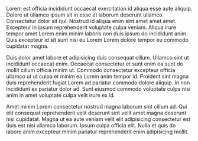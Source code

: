 Lorem est officia incididunt occaecat exercitation id aliqua esse aute aliquip. Dolore ut ullamco ipsum sit in esse et laborum deserunt ullamco. Consectetur dolor sit qui. Nostrud id aliqua enim sint amet amet amet. Excepteur in ipsum reprehenderit voluptate culpa veniam. Aliqua irure tempor amet Lorem enim minim laboris non duis ipsum do incididunt anim. Quis excepteur id sit sunt nisi eu Lorem Lorem dolore tempor eu commodo cupidatat magna.

Duis dolor amet labore et adipisicing duis consequat cillum. Ullamco sint ut incididunt occaecat enim. Occaecat consectetur et sunt enim ea sunt do mollit cillum officia minim ut. Commodo consectetur excepteur officia ullamco ut ut culpa et minim ea Lorem anim tempor id. Proident sint magna duis reprehenderit fugiat Lorem ad pariatur commodo dolore aliquip. In non incididunt ex pariatur dolor ad. Sunt eiusmod commodo voluptate culpa nisi anim in amet voluptate culpa velit irure ex id.

Amet minim Lorem consectetur nostrud magna laborum sint cillum ad. Qui elit consequat reprehenderit velit deserunt sint velit amet magna deserunt nisi cupidatat. Magna ut ea aute veniam velit elit adipisicing consectetur est duis est nisi ullamco laborum. Ipsum culpa officia elit. Nulla et quis do labore anim excepteur minim pariatur reprehenderit enim adipisicing mollit.
